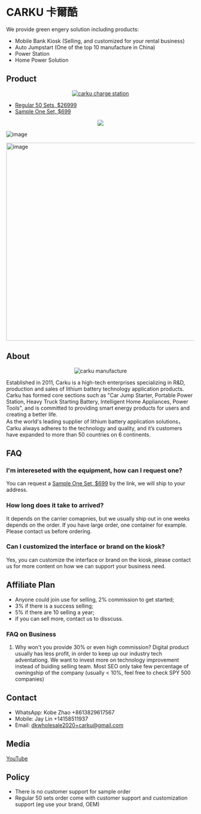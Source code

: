 # CARKU 卡爾酷

We provide green engery solution including products: 

* Mobile Bank Kiosk (Selling, and customized for your rental business)
* Auto Jumpstart (One of the top 10 manufacture in China)
* Power Station
* Home Power Solution

## Product

<p align="center">
  <a href="https://youtu.be/q4HvRy7wZvw?feature=shared" target="_blank"><img alt="carku charge station" src="https://github.com/dotku/carku/assets/1519232/a7588efe-1ab3-4612-a62b-682ab9014a1b" />
  </a>
</p>

* [Regular 50 Sets, $26999](https://buy.stripe.com/fZeaEQfiT35Vdb26os)
* [Sample One Set, $699](https://buy.stripe.com/7sI6oAc6H8qf7QI9AD)

<p align="center"><img src="https://github.com/dotku/carku/assets/1519232/d2ffb63c-2d67-4fc0-b6b6-5702253b4b82" /></p>

![image](https://github.com/dotku/carku/assets/1519232/238a61f7-7851-484b-a67c-8009f5126b7d)

<img width="528" alt="image" src="https://github.com/dotku/carku/assets/1519232/15d32531-b822-4ba7-8dbd-4e980fbab929">

## About

<p align="center">
  <img alt="carku manufacture" src="https://www.car-ku.com/images/ab2.jpg" />
</p>

Established in 2011, Carku is a high-tech enterprises specializing in R&D, production and sales of lithium battery technology application products. 
Carku has formed core sections such as "Car Jump Starter, Portable Power Station, Heavy Truck Starting Battery, Intelligent Home Appliances, Power Tools", 
and is committed to providing smart energy products for users and creating a better life.  
As the world's leading supplier of lithium battery application solutions，Carku always adheres to  the technology and quality, 
and it’s customers have expanded to more than 50 countries on 6 continents.

## FAQ

### I'm intereseted with the equipment, how can I request one?

You can request a [Sample One Set, $699](https://buy.stripe.com/7sI6oAc6H8qf7QI9AD) by the link, we will ship to your address.

### How long does it take to arrived?

It depends on the carrier comapnies, but we usually ship out in one weeks depends on the order. If you have large order, one container for example. 
Please contact us before ordering.

### Can I customized the interface or brand on the kiosk?

Yes, you can customize the interface or brand on the kiosk, please contact us for more content on how we can support your business need.

## Affiliate Plan

* Anyone could join use for selling, 2% commission to get started;
* 3% if there is a success selling;
* 5% if there are 10 selling a year;
* if you can sell more, contact us to disscuss.

### FAQ on Business

1. Why won't you provide 30% or even high commission?
Digital product usually has less profit, in order to keep up our industry tech adventationg.
We want to invest more on technology improvement instead of buiding selling team.
Most SEO only take few percentage of owningship of the company (usually < 10%, feel free to check SPY 500 companies)

## Contact

* WhatsApp: Kobe Zhao +8613829617567
* Mobile: Jay Lin +14158511937
* Email: [dkwholesale2020+carku@gmail.com](mailto:dkwholesale2020+carku@gmail.com)

## Media

[YouTube](https://www.youtube.com/@carku-us)

## Policy

* There is no customer support for sample order
* Regular 50 sets order come with customer support and customization support (eg use your brand, OEM)
